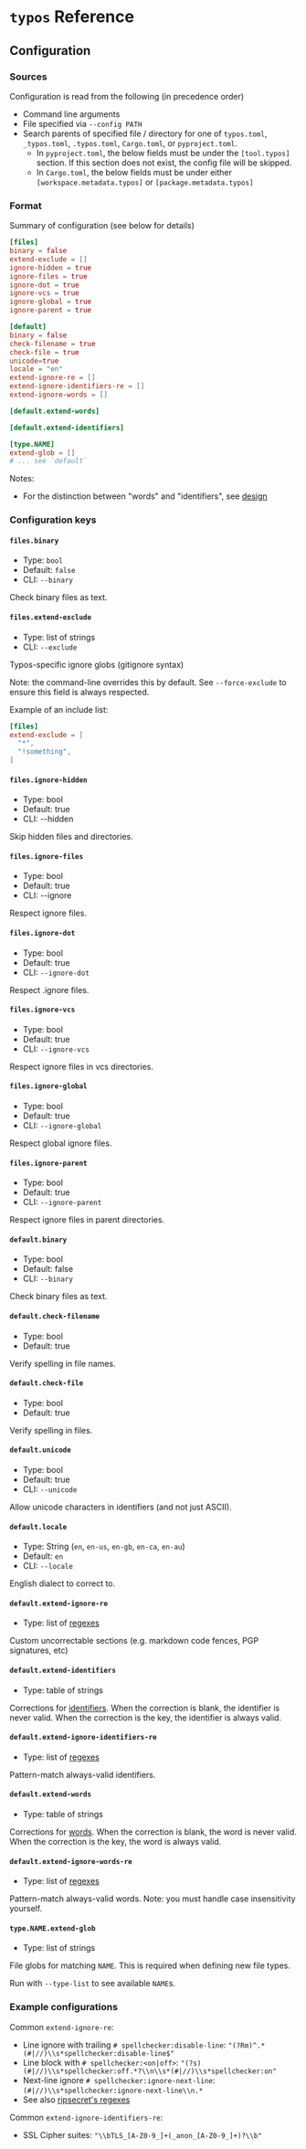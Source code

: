 # `typos` Reference

## Configuration

### Sources

Configuration is read from the following (in precedence order)

- Command line arguments
- File specified via `--config PATH`
- Search parents of specified file / directory for one of `typos.toml`, `_typos.toml`, `.typos.toml`, `Cargo.toml`, or `pyproject.toml`.
  - In `pyproject.toml`, the below fields must be under the `[tool.typos]` section. If this section does not
    exist, the config file will be skipped.
  - In `Cargo.toml`, the below fields must be under either `[workspace.metadata.typos]` or `[package.metadata.typos]`

### Format

Summary of configuration (see below for details)
```toml
[files]
binary = false
extend-exclude = []
ignore-hidden = true
ignore-files = true
ignore-dot = true
ignore-vcs = true
ignore-global = true
ignore-parent = true

[default]
binary = false
check-filename = true
check-file = true
unicode=true
locale = "en"
extend-ignore-re = []
extend-ignore-identifiers-re = []
extend-ignore-words = []

[default.extend-words]

[default.extend-identifiers]

[type.NAME]
extend-glob = []
# ... see `default`
```

Notes:
- For the distinction between "words" and "identifiers", see [design](design.md#identifiers-and-words)

### Configuration keys

#### `files.binary`

- Type: `bool`
- Default: `false`
- CLI: `--binary`

Check binary files as text.

#### `files.extend-exclude`

- Type: list of strings
- CLI: `--exclude`

Typos-specific ignore globs (gitignore syntax)

Note: the command-line overrides this by default.
See `--force-exclude` to ensure this field is always respected.

Example of an include list:
```toml
[files]
extend-exclude = [
  "*",
  "!something",
]
```

#### `files.ignore-hidden`

- Type: bool
- Default: true
- CLI: --hidden

Skip hidden files and directories.

#### `files.ignore-files`

- Type: bool
- Default: true
- CLI: --ignore

Respect ignore files.

#### `files.ignore-dot`

- Type: bool
- Default: true
- CLI: `--ignore-dot`

Respect .ignore files.

#### `files.ignore-vcs`
- Type: bool
- Default: true
- CLI: `--ignore-vcs`

Respect ignore files in vcs directories.

#### `files.ignore-global`

- Type: bool
- Default: true
- CLI: `--ignore-global`

Respect global ignore files.

#### `files.ignore-parent`

- Type: bool
- Default: true
- CLI: `--ignore-parent`

Respect ignore files in parent directories.

#### `default.binary`

- Type: bool
- Default: false
- CLI: `--binary`

Check binary files as text.

#### `default.check-filename`

- Type: bool
- Default: true

Verify spelling in file names.

#### `default.check-file`

- Type: bool
- Default: true

Verify spelling in files.

#### `default.unicode`

- Type: bool
- Default: true
- CLI: `--unicode`

Allow unicode characters in identifiers (and not just ASCII).

#### `default.locale`

- Type: String (`en`, `en-us`, `en-gb`, `en-ca`, `en-au`)
- Default: `en`
- CLI: `--locale`

English dialect to correct to.

#### `default.extend-ignore-re`

- Type: list of [regexes](https://docs.rs/regex/latest/regex/index.html#syntax)

Custom uncorrectable sections (e.g. markdown code fences, PGP signatures, etc)

#### `default.extend-identifiers`

- Type: table of strings

Corrections for [identifiers](./design.md#identifiers-and-words). When the correction is blank, the identifier is never valid. When the correction is the key, the identifier is always valid.

#### `default.extend-ignore-identifiers-re`

- Type: list of [regexes](https://docs.rs/regex/latest/regex/index.html#syntax)

Pattern-match always-valid identifiers.

#### `default.extend-words`

- Type: table of strings

Corrections for [words](./design.md#identifiers-and-words). When the correction is blank, the word is never valid. When the correction is the key, the word is always valid.

#### `default.extend-ignore-words-re`

- Type: list of [regexes](https://docs.rs/regex/latest/regex/index.html#syntax)

Pattern-match always-valid words.  Note: you must handle case insensitivity yourself.

#### `type.NAME.extend-glob`

- Type: list of strings

File globs for matching `NAME`. This is required when defining new file types.

Run with `--type-list` to see available `NAME`s.

### Example configurations

Common `extend-ignore-re`:
- Line ignore with trailing `# spellchecker:disable-line`: `"(?Rm)^.*(#|//)\\s*spellchecker:disable-line$"`
- Line block with `# spellchecker:<on|off>`: `"(?s)(#|//)\\s*spellchecker:off.*?\\n\\s*(#|//)\\s*spellchecker:on"`
- Next-line ignore `# spellchecker:ignore-next-line`: `(#|//)\\s*spellchecker:ignore-next-line\\n.*`
- See also [ripsecret's regexes](https://github.com/sirwart/ripsecrets/blob/main/src/lib.rs)

Common `extend-ignore-identifiers-re`:
- SSL Cipher suites: `"\\bTLS_[A-Z0-9_]+(_anon_[A-Z0-9_]+)?\\b"`
